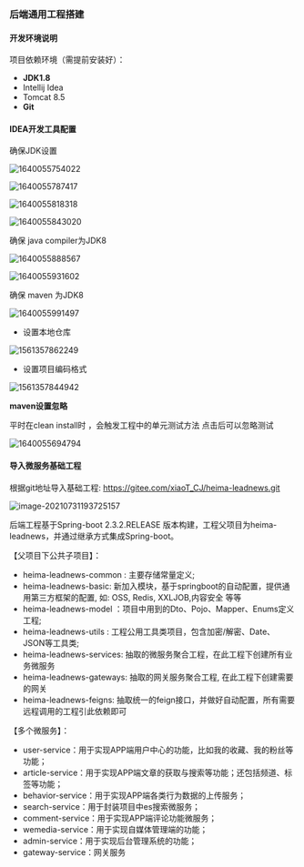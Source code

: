### 后端通用工程搭建

#### 开发环境说明

项目依赖环境（需提前安装好）：

- **JDK1.8**
- Intellij Idea
- Tomcat 8.5
- **Git**

#### IDEA开发工具配置

确保JDK设置

![1640055754022](assets/1640055754022.png)



![1640055787417](assets/1640055787417.png)



![1640055818318](assets/1640055818318.png)



![1640055843020](assets/1640055843020.png)



确保 java compiler为JDK8

![1640055888567](assets/1640055888567.png)



![1640055931602](assets/1640055931602.png)



确保 maven 为JDK8

![1640055991497](assets/1640055991497.png)

- 设置本地仓库

![1561357862249](assets/4-2-2.png)



- 设置项目编码格式

![1561357844942](assets/4-2-2-1.png)

**maven设置忽略**

平时在clean install时 ，会触发工程中的单元测试方法  点击后可以忽略测试

![1640055694794](assets/1640055694794.png)

#### 导入微服务基础工程

根据git地址导入基础工程: https://gitee.com/xiaoT_CJ/heima-leadnews.git

![image-20210731193725157](assets/image-20210731193725157.png)



后端工程基于Spring-boot 2.3.2.RELEASE 版本构建，工程父项目为heima-leadnews，并通过继承方式集成Spring-boot。

【父项目下公共子项目】：

- heima-leadnews-common :  主要存储常量定义;
- heima-leadnews-basic:  新加入模块，基于springboot的自动配置，提供通用第三方框架的配置, 如: OSS, Redis, XXLJOB,内容安全 等等
- heima-leadnews-model ：项目中用到的Dto、Pojo、Mapper、Enums定义工程;
- heima-leadnews-utils : 工程公用工具类项目，包含加密/解密、Date、JSON等工具类;
- heima-leadnews-services: 抽取的微服务聚合工程，在此工程下创建所有业务微服务
- heima-leadnews-gateways: 抽取的网关服务聚合工程, 在此工程下创建需要的网关
- heima-leadnews-feigns: 抽取统一的feign接口，并做好自动配置，所有需要远程调用的工程引此依赖即可

【多个微服务】：

- user-service：用于实现APP端用户中心的功能，比如我的收藏、我的粉丝等功能；
- article-service：用于实现APP端文章的获取与搜索等功能；还包括频道、标签等功能；
- behavior-service：用于实现APP端各类行为数据的上传服务；
- search-service：用于封装项目中es搜索微服务；
- comment-service：用于实现APP端评论功能微服务；
- wemedia-service：用于实现自媒体管理端的功能；
- admin-service：用于实现后台管理系统的功能；
- gateway-service：网关服务

